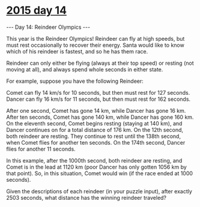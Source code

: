 # [2015 day 14](https://adventofcode.com/2015/day/14)

--- Day 14: Reindeer Olympics ---

This year is the Reindeer Olympics!  Reindeer can fly at high speeds, but must rest occasionally to recover their energy.  Santa would like to know which of his reindeer is fastest, and so he has them race.



Reindeer can only either be flying (always at their top speed) or resting (not moving at all), and always spend whole seconds in either state.



For example, suppose you have the following Reindeer:



Comet can fly 14 km/s for 10 seconds, but then must rest for 127 seconds.\
Dancer can fly 16 km/s for 11 seconds, but then must rest for 162 seconds.



After one second, Comet has gone 14 km, while Dancer has gone 16 km.  After ten seconds, Comet has gone 140 km, while Dancer has gone 160 km.  On the eleventh second, Comet begins resting (staying at 140 km), and Dancer continues on for a total distance of 176 km.  On the 12th second, both reindeer are resting.  They continue to rest until the 138th second, when Comet flies for another ten seconds.  On the 174th second, Dancer flies for another 11 seconds.



In this example, after the 1000th second, both reindeer are resting, and Comet is in the lead at 1120 km (poor Dancer has only gotten 1056 km by that point).  So, in this situation, Comet would win (if the race ended at 1000 seconds).



Given the descriptions of each reindeer (in your puzzle input), after exactly 2503 seconds, what distance has the winning reindeer traveled?



